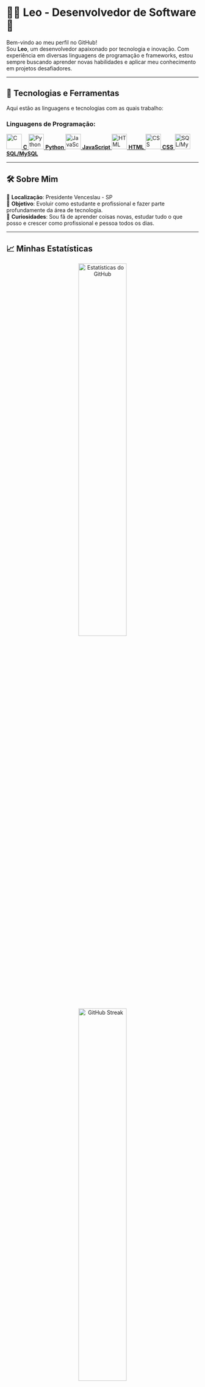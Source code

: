 # 👨‍💻 **Leo - Desenvolvedor de Software** 🚀

Bem-vindo ao meu perfil no GitHub!  
Sou **Leo**, um desenvolvedor apaixonado por tecnologia e inovação. Com experiência em diversas linguagens de programação e frameworks, estou sempre buscando aprender novas habilidades e aplicar meu conhecimento em projetos desafiadores.

---

## 🔧 **Tecnologias e Ferramentas**

Aqui estão as linguagens e tecnologias com as quais trabalho:

### **Linguagens de Programação**:
<p align="left">
  <a href="https://pt.wikipedia.org/wiki/C_(linguagem_de_programa%C3%A7%C3%A3o)">
    <img src="https://cdn.jsdelivr.net/gh/devicons/devicon/icons/c/c-original.svg" alt="C" width="40" height="40"/>
    <span><b>C</b></span>
  </a>
  <a href="https://www.python.org/">
    <img src="https://cdn.jsdelivr.net/gh/devicons/devicon/icons/python/python-original.svg" alt="Python" width="40" height="40"/>
    <span><b>Python</b></span>
  </a>
  <a href="https://www.javascript.com/">
    <img src="https://cdn.jsdelivr.net/gh/devicons/devicon/icons/javascript/javascript-original.svg" alt="JavaScript" width="40" height="40"/>
    <span><b>JavaScript</b></span>
  </a>
  <a href="https://www.w3.org/html/">
    <img src="https://cdn.jsdelivr.net/gh/devicons/devicon/icons/html5/html5-original.svg" alt="HTML" width="40" height="40"/>
    <span><b>HTML</b></span>
  </a>
  <a href="https://developer.mozilla.org/en-US/docs/Web/CSS">
    <img src="https://cdn.jsdelivr.net/gh/devicons/devicon/icons/css3/css3-original.svg" alt="CSS" width="40" height="40"/>
    <span><b>CSS</b></span>
  </a>
  <a href="https://www.mysql.com/">
    <img src="https://cdn.jsdelivr.net/gh/devicons/devicon/icons/mysql/mysql-original.svg" alt="SQL/MySQL" width="40" height="40"/>
    <span><b>SQL/MySQL</b></span>
  </a>
</p>

---

## 🛠️ **Sobre Mim**

📍 **Localização**: Presidente Venceslau - SP  
🎯 **Objetivo**: Evoluir como estudante e profissional e fazer parte profundamente da área de tecnologia.  
📖 **Curiosidades**: Sou fã de aprender coisas novas, estudar tudo o que posso e crescer como profissional e pessoa todos os dias.

---

## 📈 **Minhas Estatísticas**

<p align="center">
  <img src="https://github-readme-stats.vercel.app/api?username=leo22-22&show_icons=true&theme=dracula" alt="Estatísticas do GitHub" width="50%" />
  <br>
  <img src="https://github-readme-streak-stats.herokuapp.com/?user=leo22-22&theme=dracula" alt="GitHub Streak" width="50%" />
</p>

---

## 🌍 **Como me encontrar**

📫 **Entre em contato comigo:**  
- **Email**: [leonardoranuci17@gmail.com](mailto:leonardoranuci17@gmail.com)  
- **LinkedIn**: [@leonardo-picolo-348683273](https://www.linkedin.com/in/leonardo-picolo-348683273/)

---

**✨ *Vamos transformar ideias em realidade!* ✨**

